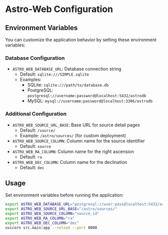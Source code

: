 # Astro-Web Configuration

## Environment Variables

You can customize the application behavior by setting these environment variables:

### Database Configuration

- `ASTRO_WEB_DATABASE_URL`: Database connection string
  - Default: `sqlite:///SIMPLE.sqlite`
  - Examples:
    - SQLite: `sqlite:///path/to/database.db`
    - PostgreSQL: `postgresql://username:password@localhost:5432/astrodb`
    - MySQL: `mysql://username:password@localhost:3306/astrodb`

### Additional Configuration

- `ASTRO_WEB_SOURCE_URL_BASE`: Base URL for source detail pages
  - Default: `/source/`
  - Example: `/astro/sources/` (for custom deployment)
- `ASTRO_WEB_SOURCE_COLUMN`: Column name for the source identifier
  - Default: `source`
- `ASTRO_WEB_RA_COLUMN`: Column name for the right ascension
  - Default: `ra`
- `ASTRO_WEB_DEC_COLUMN`: Column name for the declination
  - Default: `dec`

## Usage

Set environment variables before running the application:

```bash
export ASTRO_WEB_DATABASE_URL="postgresql://user:pass@localhost:5432/astrodb"
export ASTRO_WEB_SOURCE_URL_BASE="/astro/sources/"
export ASTRO_WEB_SOURCE_COLUMN="source_id"
export ASTRO_WEB_RA_COLUMN="ra"
export ASTRO_WEB_DEC_COLUMN="dec"
uvicorn src.main:app --reload --port 8000
```
